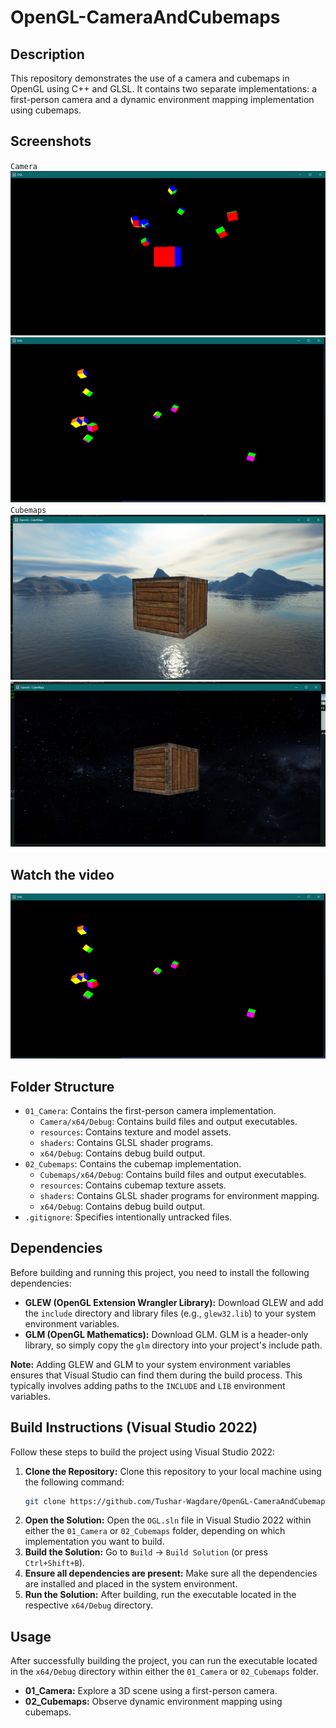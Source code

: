 # OpenGL-CameraAndCubemaps

## Description

This repository demonstrates the use of a camera and cubemaps in OpenGL using C++ and GLSL. It contains two separate implementations: a first-person camera and a dynamic environment mapping implementation using cubemaps.

## Screenshots

`Camera`
![First-Person Camera](01_Camera/Screenshot1.png)
![First-Person Camera](01_Camera/Screenshot2.png)
`Cubemaps`
![Cubemaps](02_CubeMaps/Screenshot1.png)
![Cubemaps](02_CubeMaps/Screenshot2.png)

## Watch the video

[![Watch the video](01_Camera/Screenshot2.png)](https://youtu.be/BqgV6869cAs)

## Folder Structure

*   `01_Camera`: Contains the first-person camera implementation.
    *   `Camera/x64/Debug`: Contains build files and output executables.
    *   `resources`: Contains texture and model assets.
    *   `shaders`: Contains GLSL shader programs.
    *   `x64/Debug`: Contains debug build output.
*   `02_Cubemaps`: Contains the cubemap implementation.
    *   `Cubemaps/x64/Debug`: Contains build files and output executables.
    *   `resources`: Contains cubemap texture assets.
    *   `shaders`: Contains GLSL shader programs for environment mapping.
    *   `x64/Debug`: Contains debug build output.
*   `.gitignore`: Specifies intentionally untracked files.

## Dependencies

Before building and running this project, you need to install the following dependencies:

*   **GLEW (OpenGL Extension Wrangler Library):** Download GLEW and add the `include` directory and library files (e.g., `glew32.lib`) to your system environment variables.
*   **GLM (OpenGL Mathematics):** Download GLM. GLM is a header-only library, so simply copy the `glm` directory into your project's include path.

**Note:** Adding GLEW and GLM to your system environment variables ensures that Visual Studio can find them during the build process. This typically involves adding paths to the `INCLUDE` and `LIB` environment variables.

## Build Instructions (Visual Studio 2022)

Follow these steps to build the project using Visual Studio 2022:

1.  **Clone the Repository:** Clone this repository to your local machine using the following command:
    ```bash
    git clone https://github.com/Tushar-Wagdare/OpenGL-CameraAndCubemaps.git
    ```
2.  **Open the Solution:** Open the `OGL.sln` file in Visual Studio 2022 within either the `01_Camera` or `02_Cubemaps` folder, depending on which implementation you want to build.
3.  **Build the Solution:** Go to `Build` -> `Build Solution` (or press `Ctrl+Shift+B`).
4.  **Ensure all dependencies are present:** Make sure all the dependencies are installed and placed in the system environment.
5.  **Run the Solution:** After building, run the executable located in the respective `x64/Debug` directory.

## Usage

After successfully building the project, you can run the executable located in the `x64/Debug` directory within either the `01_Camera` or `02_Cubemaps` folder.

*   **01_Camera:** Explore a 3D scene using a first-person camera.
*   **02_Cubemaps:** Observe dynamic environment mapping using cubemaps.
